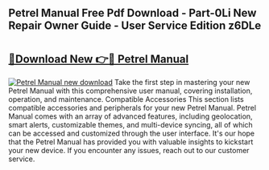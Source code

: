 ## Petrel Manual Free Pdf Download - Part-0Li New Repair Owner Guide - User Service Edition z6DLe

# <h2><a href="http://cf1243.oget.top/?id=Petrel+Manual">🔗Download New 👉🔴 Petrel Manual</a></h2>

[![Petrel Manual new download](https://i.imgur.com/5g1atiW.png)](http://cf1243.oget.top/?id=Petrel+Manual)
Take the first step in mastering your new Petrel Manual with this comprehensive user manual, covering installation, operation, and maintenance. Compatible Accessories This section lists compatible accessories and peripherals for your new Petrel Manual. Petrel Manual comes with an array of advanced features, including geolocation, smart alerts, customizable themes, and multi-device syncing, all of which can be accessed and customized through the user interface. It's our hope that the Petrel Manual has provided you with valuable insights to kickstart your new device. If you encounter any issues, reach out to our customer service.
